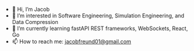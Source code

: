 - 👋 Hi, I’m Jacob
- 👀 I’m interested in Software Engineering, Simulation Engineering, and Data Compression
- 🌱 I’m currently learning fastAPI REST frameworks, WebSockets, React, Go
- 📫 How to reach me: jacobfreund01@gmail.com

<!---
jfreund01/jfreund01 is a ✨ special ✨ repository because its `README.md` (this file) appears on your GitHub profile.
You can click the Preview link to take a look at your changes.
--->
